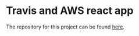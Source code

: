 # Travis and AWS react app

The repository for this project can be found [here](https://github.com/MatheusBoy/travis-docker).